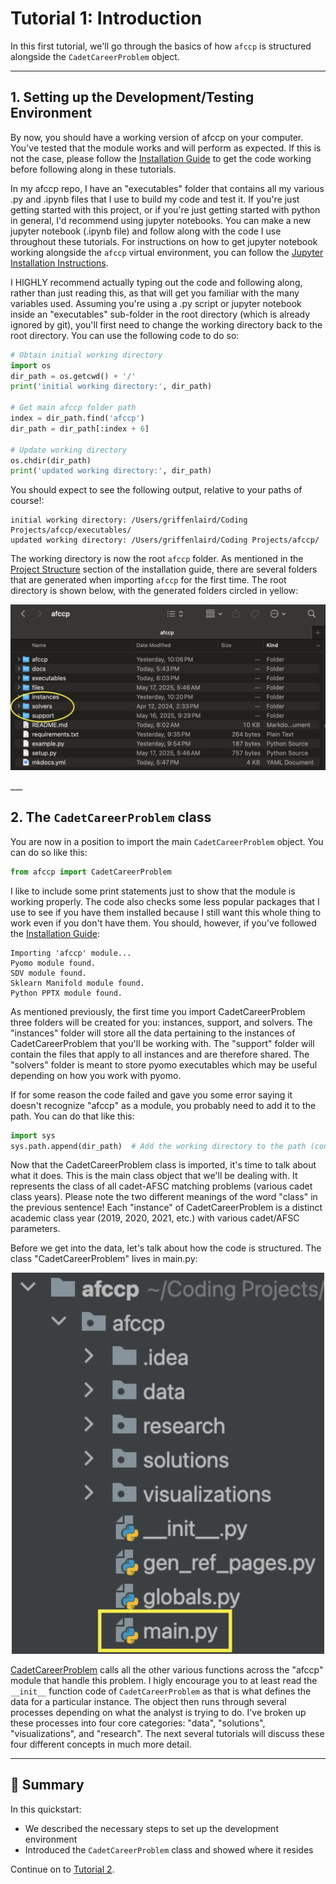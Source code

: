 # Tutorial 1: Introduction

In this first tutorial, we'll go through the basics of how `afccp` is structured alongside the `CadetCareerProblem`
object. 

---

## 1. Setting up the Development/Testing Environment

By now, you should have a working version of afccp on your computer. You've tested that the module works and will 
perform as expected. If this is not the case, please follow the 
[Installation Guide](../getting-started/installation.md) to get the code working before following along in these 
tutorials.

In my afccp repo, I have an "executables" folder that contains all my various .py and .ipynb files that I use to
build my code and test it. If you're just getting started with this project, or if you're just getting started with
python in general, I'd recommend using jupyter notebooks. You can make a new jupyter notebook (.ipynb file) and follow
along with the code I use throughout these tutorials. For instructions on how to get jupyter notebook working
alongside the `afccp` virtual environment, you can follow the 
[Jupyter Installation Instructions](../getting-started/jupyter-instructions.md).

I HIGHLY recommend actually typing out the code and following along, rather than just reading this, as that will 
get you familiar with the many variables used. Assuming you're using a .py script or jupyter notebook inside an 
"executables" sub-folder in the root directory (which is already ignored by git), you'll first need to change the 
working directory back to the root directory. You can use the following code to do so:

```python
# Obtain initial working directory
import os
dir_path = os.getcwd() + '/'
print('initial working directory:', dir_path)

# Get main afccp folder path
index = dir_path.find('afccp') 
dir_path = dir_path[:index + 6]

# Update working directory
os.chdir(dir_path)
print('updated working directory:', dir_path)
```

You should expect to see the following output, relative to your paths of course!:

```
initial working directory: /Users/griffenlaird/Coding Projects/afccp/executables/
updated working directory: /Users/griffenlaird/Coding Projects/afccp/
```

The working directory is now the root `afccp` folder. As mentioned in the 
[Project Structure](../getting-started/installation.md#6-project-structure) section of the installation guide, there are
several folders that are generated when importing `afccp` for the first time. The root directory is shown below, with
the generated folders circled in yellow:

<p align="center">
  <img src="/user-guide/images/pic1.png" width="700px">
</p>
___

## 2. The `CadetCareerProblem` class

You are now in a position to import the main `CadetCareerProblem` object. You can do so like this:

```python
from afccp import CadetCareerProblem
```

I like to include some print statements just to show that the module is working properly. The code
also checks some less popular packages that I use to see if you have them installed because 
I still want this whole thing to work even if you don't have them. You should, however, if you've followed
the [Installation Guide](../getting-started/installation.md):

```
Importing 'afccp' module...
Pyomo module found.
SDV module found.
Sklearn Manifold module found.
Python PPTX module found.
```

As mentioned previously, the first time you import CadetCareerProblem three folders will be created for 
you: instances, support, and solvers. The "instances" folder will store all the data pertaining to the 
instances of CadetCareerProblem that you'll be working with. The "support" folder will contain the files that 
apply to all instances and are therefore shared. The "solvers" folder is meant to store pyomo executables which may 
be useful depending on how you work with pyomo.

If for some reason the code failed and gave you some error saying it doesn't recognize "afccp" as a module, 
you probably need to add it to the path. You can do that like this:

```python
import sys
sys.path.append(dir_path)  # Add the working directory to the path (contains afccp)
```

Now that the CadetCareerProblem class is imported, it's time to talk about what it does. This is the main class object 
that we'll be dealing with. It represents the class of all cadet-AFSC matching problems 
(various cadet class years). Please note the two different meanings of the word "class" 
in the previous sentence! Each "instance" of CadetCareerProblem is a distinct academic 
class year (2019, 2020, 2021, etc.) with various cadet/AFSC parameters. 

Before we get into the data, let's talk about how the code is structured. 
The class "CadetCareerProblem" lives in main.py:
<p align="center">
  <img src="/user-guide/images/pic2.png" width="500px">
</p>

[CadetCareerProblem](../../../reference/main/cadetcareerproblem_overview/) calls all the other various functions across the "afccp" module that handle this problem. 
I higly encourage you to at least read the `__init__` function code of `CadetCareerProblem` as that is what defines the
data for a particular instance. The object then runs through several processes depending on what the analyst is trying to do.
I've broken up these processes into four core categories: "data", "solutions", "visualizations", and "research". 
The next several tutorials will discuss these four different concepts in much more detail.

---

## 📌 Summary

In this quickstart:

- We described the necessary steps to set up the development environment
- Introduced the `CadetCareerProblem` class and showed where it resides

Continue on to [Tutorial 2](../user-guide/tutorial_2.md).